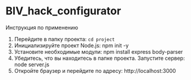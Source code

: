 # BIV_hack_configurator
Инструкция по применению
1) Перейдите в папку проекта: ```cd project```
2) Инициализируйте проект Node.js: npm init -y
3) Установите необходимые модули: npm install express body-parser
4) Убедитесь, что вы находитесь в папке проекта. Запустите сервер: node server.js
5) Откройте браузер и перейдите по адресу: http://localhost:3000
